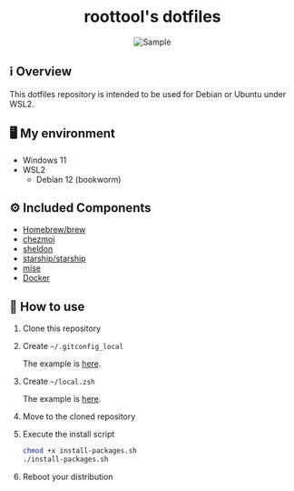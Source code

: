 <!-- markdownlint-disable MD033 MD041 -->
<div align="center">
  <h1>roottool's dotfiles</h1>
  <img alt="Sample" src="https://github.com/user-attachments/assets/9b6a17d3-101c-4a0f-bbf0-d59f1536eb86"/>
</div>

## ℹ️ Overview

This dotfiles repository is intended to be used for Debian or Ubuntu under WSL2.

## 🖥️ My environment

- Windows 11
- WSL2
  - Debian 12 (bookworm)

## ⚙️ Included Components

- [Homebrew/brew](https://brew.sh)
- [chezmoi](https://www.chezmoi.io)
- [sheldon](https://sheldon.cli.rs)
- [starship/starship](https://starship.rs)
- [mise](https://mise.jdx.dev)
- [Docker](https://www.docker.com)

## 🔰 How to use

1. Clone this repository
2. Create `~/.gitconfig_local`

   The example is [here](example/.gitconfig_local).

3. Create `~/local.zsh`

   The example is [here](example/local.zsh).

4. Move to the cloned repository
5. Execute the install script

    ```bash
    chmod +x install-packages.sh
    ./install-packages.sh
    ```

6. Reboot your distribution
